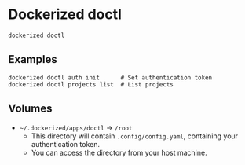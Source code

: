 # Dockerized doctl

```shell
dockerized doctl
```

## Examples

```shell
dockerized doctl auth init      # Set authentication token
dockerized doctl projects list  # List projects
```

## Volumes

- `~/.dockerized/apps/doctl` &rarr; `/root`
  - This directory will contain `.config/config.yaml`, containing your authentication token.
  - You can access the directory from your host machine.
